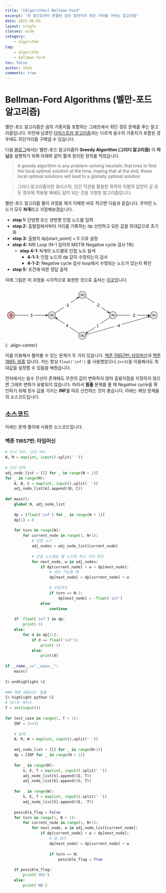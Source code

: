 ```yaml
---
title: "[Algorithms] Bellman-Ford"
excerpt: "한 점으로부터 연결된 모든 점까지의 최단 거리를 구하는 알고리즘"
date: 2021-05-03
layout: single
classes: wide
category:
    - algorithm
tag:
    - algorithm
    - bellman-ford
toc: false
author: 1FeS
comments: true
---
```


# Bellman-Ford Algorithms (벨만-포드 알고리즘)
  
벨만-포드 알고리즘은 음의 가중치를 포함하는 그래프에서 최단 경로 문제를 푸는 알고리즘입니다. 이전에 남겼던 [다익스트라 알고리즘](https://wch18735.github.io/algorithms/Dijkstra/)과는 다르게 음수의 가중치가 포함된 경우에도 최단거리를 구해낼 수 있습니다.  
  
다음 [블로그](https://medium.com/blue-harvest-tech-blog/back-to-basics-divine-algorithms-vol-ii-bellman-ford-algorithm-7e3e1010d58e#:~:text=The%20Bellman%2DFord%20algorithm%20is,that%20have%20negative%20edge%20weights.)에서는 벨만-포드 알고리즘이 **Greedy Algorithm (그리디 알고리즘)** 이 **아님**을 설명하기 위해 아래와 같이 짧게 정리된 정의를 적었습니다.  

> A greedy algorithm is any problem-solving heuristic that tries to find the local optimal solution at the time, hoping that at the end, these local optimal solutions will lead to a globally optimal solution

> 그리디 알고리즘이란 휴리스틱, 인간 직관을 활용한 최적의 지협적 답안이 곧 모든 경우에 적용될 때에도 답이 되는 것을 가정한 알고리즘입니다.

벨만-포드 알고리즘 풀이 과정을 제가 이해한 바로 적으면 다음과 같습니다. 주어진 노드가 모두 **N개**라고 가정해보겠습니다.
- **step 1:** 단방향 또는 양방향 인접 노드를 입력
- **step 2:** 출발점에서부터 거리를 기록하는 dp 선언하고 모든 값을 최대값으로 초기화
- **step 3:** 출발지 dp\[start_point] = 0 으로 설정
- **step 4:** N회 Loop (N-1 길이의 MST와 Negative cycle 검사 1회)
    - **step 4-1:** N개의 노드별로 인접 노드 탐색
        - **4-1-1:** 인접 노드의 dp 값이 수정되는지 검사
        - **4-1-2:** Negative cycle 검사 loop에서 수정되는 노드가 있는지 확인
- **step 5:** 조건에 따른 정답 출력

아래 그림은 이 과정을 시각적으로 표현한 것으로 출처는 [이곳](https://kjaer.io/algorithms/)입니다.  

![image](/_img/2021-05-04/bellman-ford.gif){: .align-center}
  
이를 이용해서 풀어볼 수 있는 문제가 두 가지 있습니다. [백준 11657번: 타임머신](https://www.acmicpc.net/problem/11657)과 [백준 1865: 웜홀](https://www.acmicpc.net/problem/1865) 입니다. 저는 항상 `float('inf')` 를 사용했었으나 `2<<31`을 이용해서도 최대값을 설정할 수 있음을 배웠습니다. 

전자에서는 음수 간선이 존재해도 무한의 값이 변화하지 않아 출발지점을 지정하지 않으면 그래프 변화가 유발되지 않습니다. 따라서 **웜홀** 문제를 풀 때 *Negative cycle*을 확인하기 위해 정수 값을 가지는 **INF**를 따로 선언하는 것이 좋습니다. 아래는 해당 문제들의 소스코드입니다.

## 소스코드

아래는 문제 풀이에 사용한 소스코드입니다.

### 백준 11657번: 타임머신

```python
# 도시 개수, 간선 개수
N, M = map(int, input().split(' '))

# 간선 입력
adj_node_list = [[] for _ in range(N + 1)]
for _ in range(M):
    A, B, C = map(int, input().split(' '))
    adj_node_list[A].append((B, C))

def main():
    global N, adj_node_list

    dp = [float('inf') for _ in range(N + 1)]
    dp[1] = 0

    for turn in range(N):
        for current_node in range(1, N+1):
            # 인접 노드
            adj_nodes = adj_node_list[current_node]

            # 인접 노드별로 옆 노드와 최소 거리 갱신
            for next_node, w in adj_nodes:
                if dp[current_node] + w < dp[next_node]:
                    # 갱신 가능할 때
                    dp[next_node] = dp[current_node] + w

                    # 무한루프
                    if turn == N-1:
                        dp[next_node] = -float('inf')
                else:
                    continue

    if -float('inf') in dp:
        print(-1)
    else:
        for d in dp[2:]:
            if d == float('inf'):
                print(-1)
            else:
                print(d)

if __name__=="__main__":
    main()

{% endhighlight %}

### 백준 1865번: 웜홀
{% highlight python %}
# 테스트 케이스
T = int(input())

for test_case in range(1, T + 1):
    INF = 2<<31

    # 입력
    N, M, W = map(int, input().split(' '))

    adj_node_list = [[] for _ in range(N+1)]
    dp = [INF for _ in range(N + 1)]

    for _ in range(M):
        S, E, T = map(int, input().split(' '))
        adj_node_list[S].append((E, T))
        adj_node_list[E].append((S, T))

    for _ in range(W):
        S, E, T = map(int, input().split(' '))
        adj_node_list[S].append((E, -T))

    possible_flag = False
    for turn in range(1, N + 1):
        for current_node in range(1, N+1):
            for next_node, w in adj_node_list[current_node]:
                if dp[current_node] + w < dp[next_node]:
                    # 값 갱신
                    dp[next_node] = dp[current_node] + w

                    if turn == N:
                        possible_flag = True

    if possible_flag:
        print('YES')
    else:
        print('NO')
```

